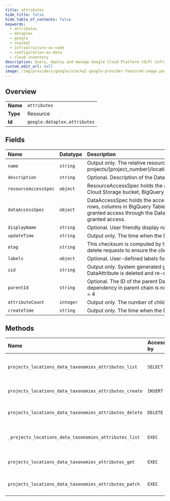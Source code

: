 ```yaml
---
title: attributes
hide_title: false
hide_table_of_contents: false
keywords:
  - attributes
  - dataplex
  - google    
  - stackql
  - infrastructure-as-code
  - configuration-as-data
  - cloud inventory
description: Query, deploy and manage Google Cloud Platform (GCP) infrastructure and resources using SQL
custom_edit_url: null
image: /img/providers/google/stackql-google-provider-featured-image.png
---
```

  
    

## Overview
<table><tbody>
<tr><td><b>Name</b></td><td><code>attributes</code></td></tr>
<tr><td><b>Type</b></td><td>Resource</td></tr>
<tr><td><b>Id</b></td><td><code>google.dataplex.attributes</code></td></tr>
</tbody></table>

## Fields
| Name | Datatype | Description |
|:-----|:---------|:------------|
| `name` | `string` | Output only. The relative resource name of the dataAttribute, of the form: projects/&#123;project_number&#125;/locations/&#123;location_id&#125;/dataTaxonomies/&#123;dataTaxonomy&#125;/attributes/&#123;data_attribute_id&#125;. |
| `description` | `string` | Optional. Description of the DataAttribute. |
| `resourceAccessSpec` | `object` | ResourceAccessSpec holds the access control configuration to be enforced on the resources, for example, Cloud Storage bucket, BigQuery dataset, BigQuery table. |
| `dataAccessSpec` | `object` | DataAccessSpec holds the access control configuration to be enforced on data stored within resources (eg: rows, columns in BigQuery Tables). When associated with data, the data is only accessible to principals explicitly granted access through the DataAccessSpec. Principals with access to the containing resource are not implicitly granted access. |
| `displayName` | `string` | Optional. User friendly display name. |
| `updateTime` | `string` | Output only. The time when the DataAttribute was last updated. |
| `etag` | `string` | This checksum is computed by the server based on the value of other fields, and may be sent on update and delete requests to ensure the client has an up-to-date value before proceeding. |
| `labels` | `object` | Optional. User-defined labels for the DataAttribute. |
| `uid` | `string` | Output only. System generated globally unique ID for the DataAttribute. This ID will be different if the DataAttribute is deleted and re-created with the same name. |
| `parentId` | `string` | Optional. The ID of the parent DataAttribute resource, should belong to the same data taxonomy. Circular dependency in parent chain is not valid. Maximum depth of the hierarchy allowed is 4. a -&gt; b -&gt; c -&gt; d -&gt; e, depth = 4 |
| `attributeCount` | `integer` | Output only. The number of child attributes present for this attribute. |
| `createTime` | `string` | Output only. The time when the DataAttribute was created. |
## Methods
| Name | Accessible by | Required Params | Description |
|:-----|:--------------|:----------------|:------------|
| `projects_locations_data_taxonomies_attributes_list` | `SELECT` | `dataTaxonomiesId, locationsId, projectsId` | Lists Data Attribute resources in a DataTaxonomy. |
| `projects_locations_data_taxonomies_attributes_create` | `INSERT` | `dataTaxonomiesId, locationsId, projectsId` | Create a DataAttribute resource. |
| `projects_locations_data_taxonomies_attributes_delete` | `DELETE` | `attributesId, dataTaxonomiesId, locationsId, projectsId` | Deletes a Data Attribute resource. |
| `_projects_locations_data_taxonomies_attributes_list` | `EXEC` | `dataTaxonomiesId, locationsId, projectsId` | Lists Data Attribute resources in a DataTaxonomy. |
| `projects_locations_data_taxonomies_attributes_get` | `EXEC` | `attributesId, dataTaxonomiesId, locationsId, projectsId` | Retrieves a Data Attribute resource. |
| `projects_locations_data_taxonomies_attributes_patch` | `EXEC` | `attributesId, dataTaxonomiesId, locationsId, projectsId` | Updates a DataAttribute resource. |
